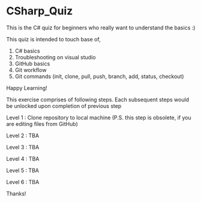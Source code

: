 # CSharp_Quiz

This is the C# quiz for beginners who really want to understand the basics :)

This quiz is intended to touch base of, 
  1. C# basics
  2. Troubleshooting on visual studio
  3. GitHub basics
  4. Git workflow
  5. Git commands (init, clone, pull, push, branch, add, status, checkout)

Happy Learning!

This exercise comprises of following steps. Each subsequent steps would be unlocked upon completion of previous step

Level 1 : Clone repository to local machine (P.S. this step is obsolete, if you are editing files from GitHub)

Level 2 : TBA

Level 3 : TBA

Level 4 : TBA

Level 5 : TBA

Level 6 : TBA



Thanks! 
